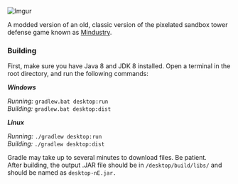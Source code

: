 ![Imgur](https://i.imgur.com/B3D2EWM.png)

A modded version of an old, classic version of the pixelated sandbox tower defense game known as [Mindustry](https://github.com/Anuken/Mindustry).

### Building

First, make sure you have Java 8 and JDK 8 installed. Open a terminal in the root directory, and run the following commands:


**_Windows_**

_Running:_ `gradlew.bat desktop:run`  
_Building:_ `gradlew.bat desktop:dist`


**_Linux_**

_Running:_ `./gradlew desktop:run`  
_Building:_ `./gradlew desktop:dist`

Gradle may take up to several minutes to download files. Be patient. <br>
After building, the output .JAR file should be in `/desktop/build/libs/` and should be named as `desktop-nE.jar.`
